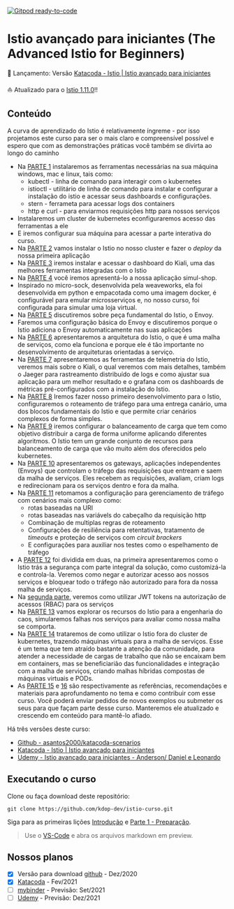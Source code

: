 [![Gitpod ready-to-code](https://img.shields.io/badge/Gitpod-ready--to--code-blue?logo=gitpod)](https://gitpod.io/#https://github.com/kdop-dev/istio-curso)

# Istio avançado para iniciantes (The Advanced Istio for Beginners)

🚀 Lançamento: Versão [Katacoda - Istio | Istio avançado para iniciantes](https://www.katacoda.com/adsantos/courses/istio/kubernetes-istio-curso)

⛵ Atualizado para o [Istio 1.11.0](https://istio.io/latest/news/releases/1.9.x/announcing-1.9/change-notes/)!!

## Conteúdo

A curva de aprendizado do Istio é relativamente íngreme - por isso projetamos este curso para ser o mais claro e compreensível possível e espero que com as demonstrações práticas você também se divirta ao longo do caminho

- Na [PARTE 1](./01_preparacao.md) instalaremos as ferramentas necessárias na sua máquina windows, mac e linux, tais como:
  - kubectl - linha de comando para interagir com o kubernetes
  - istioctl - utilitário de linha de comando para instalar e configurar a instalação do istio e acessar seus dashboards e configurações.
  - stern - ferrameta para acessar logs dos containers
  - http e curl - para enviarmos requisições http para nossos serviços
- Instalaremos um cluster de kubernetes econfiguraremos acesso das ferramentas a ele
- E iremos configurar sua máquina para acessar a parte interativa do curso.
- Na [PARTE 2](./02_execucao_istio.ipynb) vamos instalar o Istio no nosso cluster e fazer o _deploy_ da nossa primeira aplicação
- Na [PARTE 3](./03_visualizacao_kiali.ipynb) iremos instalar e acessar o dashboard do Kiali, uma das melhores ferramentas integradas com o Istio
- Na [PARTE 4](./04_instalando_simul_shop.ipynb) você iremos apresentá-lo a nossa aplicação simul-shop.
- Inspirado no micro-sock, desenvolvida pela weaveworks, ela foi desenvolvida em python e empacotada como uma imagem docker, é configurável para emular microsserviços e, no nosso curso, foi configurada para simular uma loja virtual.
- Na [PARTE 5](./05_multi_container_pods.ipynb) discutiremos sobre peça fundamental do Istio, o Envoy.
- Faremos uma configuração básica do Envoy e discutiremos porque o Istio adiciona o Envoy automaticamente nas suas aplicações
- Na [PARTE 6](./06_arquitetura_do_istio.ipynb) apresentaremos a arquitetura do Istio, o que é uma malha de serviços, como ela funciona e porque ele é tão importante no desenvolvimento de arquiteturas orientadas a serviço.
- Na [PARTE 7](./07_telemetria.ipynb) apresentaremos as ferramentas de telemetria do Istio, veremos mais sobre o Kiali, o qual veremos com mais detalhes, também o Jaeger para rastreamento distribuído de logs e como ajustar sua aplicação para um melhor resultado e o grafana com os dashboards de métricas pré-configurados com a instalação do Istio.
- Na [PARTE 8](./08_gerenciamento_trafego_visao_geral.ipynb) Iremos fazer nosso primeiro desenvolvimento para o Istio, configuraremos o roteamento de tráfego para uma entrega canário, uma dos blocos fundamentais do Istio e que permite criar cenários complexos de forma simples.
- Na [PARTE 9](./09_load_balancing.ipynb) iremos configurar o balanceamento de carga que tem como objetivo distribuir a carga de forma uniforme aplicando diferentes algoritmos. O Istio tem um grande conjunto de recursos para balanceamento de carga que vão muito além dos oferecidos pelo kubernetes.
- Na [PARTE 10](./10_gateways.ipynb) apresentaremos os gateways, aplicações independentes (Envoys) que controlam o tráfego das requisições que entream e saem da malha de serviços. Eles recebem as requisições, avaliam, criam logs e redirecionam para os serviços dentro e fora da malha.
- Na [PARTE 11](./11_gerenciamento_trafego_avancado.ipynb) retomamos a configuração para gerenciamento de tráfego com cenários mais complexo como:
  - rotas baseadas na URI
  - rotas baseadas nas variávels do cabeçalho da requisição http
  - Combinação de multiplas regras de roteamento
  - Configurações de resiliência para retentativas, tratamento de _timeouts_ e proteção de serviços com _circuit brackers_
  - E configurações para auxiliar nos testes como o espelhamento de tráfego
- A [PARTE 12](./12_seguranca.ipynb) foi dividida em duas, na primeira apresentaremos como o Istio trás a segurança com parte integral da solução, como customizá-la e controla-la. Veremos como negar e autorizar acesso aos nossos serviços e bloquear todo o tráfego não autorizado para fora da nossa malha de serviços.
- Na [segunda parte](./12a_seguranca.ipynb), veremos como utilizar JWT tokens na autorização de acessos (RBAC) para os serviços
- Na [PARTE 13](./13_engenharia_caos.ipynb) vamos explorar os recursos do Istio para a engenharia do caos, simularemos falhas nos serviços para avaliar como nossa malha se comporta.
- Na [PARTE 14](./14_istio_vms.ipynb) trataremos de como utilizar o Istio fora do cluster de kubernetes, trazendo máquinas virtuais para a malha de serviços. Esse é um tema que tem atraído bastante a atenção da comunidade, para atender a necessidade de cargas de trabalho que não se encaixam bem em containers, mas se beneficiarião das funcionalidades e integração com a malha de serviços, criando malhas híbridas compostas de máquinas virtuais e PODs.
- As [PARTE 15](./15_referencias.md) e [16](./16_contribuicoes.md) são respectivamente as referências, recomendações e materiais para aprofundamento no tema e como contribuir com esse curso. Você poderá enviar pedidos de novos exemplos ou submeter os seus para que façam parte desse curso. Manteremos ele atualizado e crescendo em conteúdo para mantê-lo afiado.

Há três versões deste curso:

* [Github - asantos2000/katacoda-scenarios](https://github.com/asantos2000/katacoda-scenarios)
* [Katacoda - Istio | Istio avançado para iniciantes](https://www.katacoda.com/adsantos/courses/istio/kubernetes-istio-curso)
* [Udemy - Istio avançado para iniciantes - Anderson/ Daniel e Leonardo]()

## Executando o curso

Clone ou faça download deste repositório:

`git clone https://github.com/kdop-dev/istio-curso.git`

Siga para as primeiras lições [Introdução](./00_introducao.md) e [Parte 1 - Preparação](01_preparacao.md).

> Use o [VS-Code](https://code.visualstudio.com/) e abra os arquivos markdown em preview.

## Nossos planos

- [X] Versão para download [github](https://github.com/kdop-dev/istio-curso) - Dez/2020
- [X] [Katacoda](https://www.katacoda.com/) - Fev/2021
- [ ] [mybinder](https://mybinder.org/) - Previsão: Set/2021
- [ ] [Udemy](https://udemy.com) - Previsão: Dez/2021
